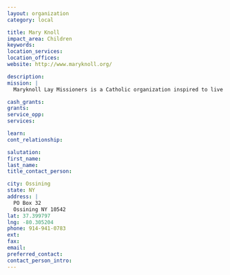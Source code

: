 ```yaml
---
layout: organization
category: local

title: Mary Knoll
impact_area: Children
keywords: 
location_services: 
location_offices: 
website: http://www.maryknoll.org/

description: 
mission: |
  Maryknoll Lay Missioners is a Catholic organization inspired to live and work in poor communities in Africa, Asia, and the Americas, responding to basic needs and helping to create a more just and compassionate world.

cash_grants: 
grants: 
service_opp: 
services: 

learn: 
cont_relationship: 

salutation: 
first_name: 
last_name: 
title_contact_person: 

city: Ossining
state: NY
address: |
  PO Box 32  
  Ossining NY 10542
lat: 37.399797
lng: -80.305204
phone: 914-941-0783
ext: 
fax: 
email: 
preferred_contact: 
contact_person_intro: 
---
```

